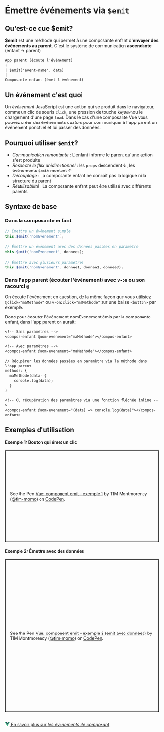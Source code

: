 # Émettre événements via `$emit`

## Qu'est-ce que $emit?

**$emit** est une méthode qui permet à une composante enfant d'**envoyer des événements au parent**. C'est le système de communication **ascendante** (enfant → parent).


```
App parent (écoute l'événement)
↑
| $emit('event-name', data)
|
Composante enfant (émet l'événement)
```

## Un événement c'est quoi

Un *événement* JavaScript est une action qui se produit dans le navigateur, comme un clic de souris `click`, une pression de touche `keyDown`ou le chargement d'une page `load`. Dans le cas d'une composante Vue vous pouvez créer des événements *custom* pour communiquer à l'app parent un événement ponctuel et lui passer des données.

## Pourquoi utiliser `$emit`?

- *Communication remontante* : L'enfant informe le parent qu'une action s'est produite
- *Respecte le flux unidirectionnel* : les `props` descendent ↓, les événements `$emit` montent ↑
- *Découplage* : La composante enfant ne connaît pas la logique ni la structure du parent
- *Réutilisabilité* : La composante enfant peut être utilisé avec différents parents

## Syntaxe de base

### Dans la composante enfant

```javascript
// Émettre un événement simple
this.$emit('nomEvenement');

// Émettre un événement avec des données passées en paramètre
this.$emit('nomEvenement', donnees);

// Émettre avec plusieurs paramètres
this.$emit('nomEvenement', donnee1, donnee2, donnee3);
```

### Dans l'app parent (écouter l'événement) avec `v-on` ou son racourci `@`

On écoute l'événement en question, de la même façon que vous utilisiez `@click="maMethode"` ou `v-on:click="maMethode"` sur une balise `<button>` par exemple.

Donc pour écouter l'événement nomEvenement émis par la composante enfant, dans l'app parent on aurait:

```
<!-- Sans paramètres -->
<compos-enfant @nom-evenement="maMethode"></compos-enfant>

<!-- Avec paramètres -->
<compos-enfant @nom-evenement="maMethode"></compos-enfant>

// Récupérer les données passées en paramètre via la méthode dans l'app parent
methods: {
  maMethode(data) {
    console.log(data);
  }
}

<!-- OU récupération des paramètres via une fonction fléchée inline -->
<compos-enfant @nom-evenement="(data) => console.log(data)"></compos-enfant>
```


## Exemples d'utilisation

#### Exemple 1: Bouton qui émet un clic

<p class="codepen" data-height="300" data-default-tab="js,result" data-slug-hash="emJKyoa" data-pen-title="Vue: component emit - exemple 1" data-user="tim-momo" style="height: 300px; box-sizing: border-box; display: flex; align-items: center; justify-content: center; border: 2px solid; margin: 1em 0; padding: 1em;">
      <span>See the Pen <a href="https://codepen.io/tim-momo/pen/emJKyoa">
  Vue: component emit - exemple 1</a> by TIM Montmorency (<a href="https://codepen.io/tim-momo">@tim-momo</a>)
  on <a href="https://codepen.io">CodePen</a>.</span>
</p>

#### Exemple 2: Émettre avec des données

<p class="codepen" data-height="500" data-default-tab="js,result" data-slug-hash="VYedQLp" data-pen-title="Vue: component emit - exemple 2 (emit avec données)" data-user="tim-momo" style="height: 500px; box-sizing: border-box; display: flex; align-items: center; justify-content: center; border: 2px solid; margin: 1em 0; padding: 1em;">
      <span>See the Pen <a href="https://codepen.io/tim-momo/pen/VYedQLp">
  Vue: component emit - exemple 2 (emit avec données)</a> by TIM Montmorency (<a href="https://codepen.io/tim-momo">@tim-momo</a>)
  on <a href="https://codepen.io">CodePen</a>.</span>
</p>



<script async src="https://public.codepenassets.com/embed/index.js"></script>


<br>
<a href="https://fr.vuejs.org/guide/components/events" class="md-button "><img src="./assets/logo-vue.svg" style="width: 15px; height: auto;">&nbsp;En savoir plus sur <em>les événements de composant</em></a>
<br>


